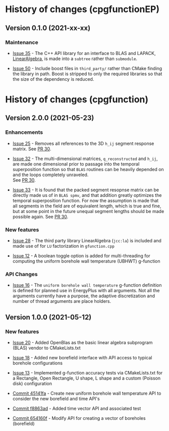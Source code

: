 # History of changes (cpgfunctionEP)

## Version 0.1.0 (2021-xx-xx)

### Maintenance

* [Issue 35](https://github.com/j-c-cook/cpgfunction/issues/35) - The C++ API
  library for an interface to BLAS and LAPACK, 
  [LinearAlgebra](https://github.com/j-c-cook/LinearAlgebra), is made into a 
  `subtree` rather than `submodule`.

* [Issue 50](https://github.com/j-c-cook/cpgfunction/issues/50) - Include boost
  files in `third_party/` rather than CMake finding the library in path. Boost
  is stripped to only the required libraries so that the size of the dependency
  is reduced.


# History of changes (cpgfunction)

## Version 2.0.0 (2021-05-23)

### Enhancements

* [Issue 25](https://github.com/j-c-cook/cpgfunction/issues/25) - Removes all references to the 3D `h_ij`
  segment response matrix. See [PR 30](https://github.com/j-c-cook/cpgfunction/pull/30).

* [Issue 32](https://github.com/j-c-cook/cpgfunction/issues/32) - The multi-dimensional matrices, 
  `q_reconstructed` and `h_ij`, are made one dimensional prior to passage into the temporal superposition
  function so that `BLAS` routines can be heavily depended on and the loops completely unraveled.  
  See [PR 30](https://github.com/j-c-cook/cpgfunction/pull/30).

* [Issue 33](https://github.com/j-c-cook/cpgfunction/issues/33) - It is found that the 
  packed segment resopnse matrix can be directly made us of in `BLAS spmv`, and that addition
  greatly optimizes the temporal superposition function. For now the assumption is made that all
  segments in the field are of equivalent length, which is true and fine, but at some point in the
  future unequal segment lengths should be made possible again. 
  See [PR 30](https://github.com/j-c-cook/cpgfunction/pull/30).

### New features

* [Issue 28](https://github.com/j-c-cook/cpgfunction/issues/28) -
  The third party library LinearAlgebra (`jcc:la`) is included and made use of for `LU`
  factorization in `gfunction.cpp`

* [Issue 12](https://github.com/j-c-cook/cpgfunction/issues/12) -
  A boolean toggle option is added for multi-threading for computing the 
  uniform borehole wall temperature (UBHWT) g-function

### API Changes

* [Issue 16](https://github.com/j-c-cook/cpgfunction/issues/16) - The `uniform borehole wall temperature` 
  g-function definition is defined for planned use in EnergyPlus with all arguments. Not all the arguments
  currently have a purpose, the adaptive discretization and number of thread arguments are place holders.

## Version 1.0.0 (2021-05-12)

### New features

* [Issue 20](https://github.com/j-c-cook/cpgfunction/issues/20) - 
  Added OpenBlas as the basic linear algebra subprogram (BLAS) vendor to CMakeLists.txt

* [Issue 18](https://github.com/j-c-cook/cpgfunction/issues/18) - 
  Added new borefield interface with API access to typical borehole configurations

* [Issue 13](https://github.com/j-c-cook/cpgfunction/issues/13) - 
  Implemented g-function accuracy tests via CMakeLists.txt for a Rectangle, Open Rectangle, U shape, 
  L shape and a custom (Poisson disk) configuration

* [Commit 45141fa](https://github.com/j-c-cook/cpgfunction/pull/14/commits/45141fa745d92ac8a08eea2a06801d7a01fac367) - 
  Create new uniform borehole wall temperature API to consider the new borefield and time API's

* [Commit f8863ad](https://github.com/j-c-cook/cpgfunction/pull/14/commits/f8863ad6879bdcb43d8bbed48ab1be1701eb56f5) - 
  Added time vector API and associated test

* [Commit 654160f](https://github.com/j-c-cook/cpgfunction/pull/14/commits/654160f9b508f57b917fc0630437cff726dc8440) - 
  Modify API for creating a vector of boreholes (borefield)




